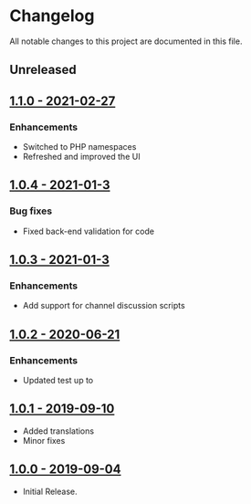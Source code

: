 # Changelog

All notable changes to this project are documented in this file.

## Unreleased

## [1.1.0 - 2021-02-27](https://github.com/manzoorwanijk/wptelegram-comments/releases/tag/v1.1.0)

### Enhancements

-   Switched to PHP namespaces
-   Refreshed and improved the UI

## [1.0.4 - 2021-01-3](https://github.com/manzoorwanijk/wptelegram-comments/releases/tag/v1.0.4)

### Bug fixes

-   Fixed back-end validation for code

## [1.0.3 - 2021-01-3](https://github.com/manzoorwanijk/wptelegram-comments/releases/tag/v1.0.3)

### Enhancements

-   Add support for channel discussion scripts

## [1.0.2 - 2020-06-21](https://github.com/manzoorwanijk/wptelegram-comments/releases/tag/v1.0.2)

### Enhancements

-   Updated test up to

## [1.0.1 - 2019-09-10](https://github.com/manzoorwanijk/wptelegram-comments/releases/tag/v1.0.1)

-   Added translations
-   Minor fixes

## [1.0.0 - 2019-09-04](https://github.com/manzoorwanijk/wptelegram-comments/releases/tag/v1.0.0)

-   Initial Release.
